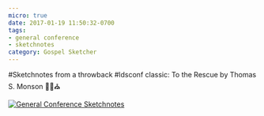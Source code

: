 ```yaml
---
micro: true
date: 2017-01-19 11:50:32-0700
tags:
- general conference
- sketchnotes
category: Gospel Sketcher
---
```


#Sketchnotes from a throwback #ldsconf classic: To the Rescue by Thomas S. Monson ✍🏼⛪️

[![General Conference Sketchnotes](http://www.gospelsketcher.org/uploads/2018/b2df128087.jpg)](http://www.gospelsketcher.org/uploads/2018/b2df128087.jpg)
